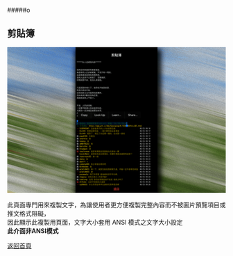 #####o
## 剪貼簿

![Image of Clipboard Page](../v1/images/clipboard_page.png) 

此頁面專門用來複製文字，為讓使用者更方便複製完整內容而不被圖片預覽項目或推文格式阻礙，  
因此顯示此複製用頁面，文字大小套用 ANSI 模式之文字大小設定  
**此介面非ANSI模式**  
  
[返回首頁](https://kimieno.github.io/ios.pitt) 